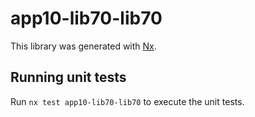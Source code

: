 # app10-lib70-lib70

This library was generated with [Nx](https://nx.dev).

## Running unit tests

Run `nx test app10-lib70-lib70` to execute the unit tests.
